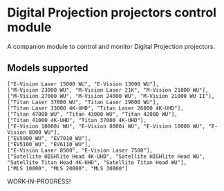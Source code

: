 # Digital Projection projectors control module

A companion module to control and monitor Digital Projection projectors.

## Models supported

    ["E-Vision Laser 15000 WU", "E-Vision 13000 WU"],
    ["M-Vision 23000 WU", "M-Vision Laser 21K", "M-Vision 21000 WU"],
    ["M-Vision 27000 WU", "M-Vision 24000 WU", "M-Vision 21000 WU II"],
    ["Titan Laser 37000 WU", "Titan Laser 29000 WU"],
    ["Titan Laser 33000 4K-UHD", "Titan Laser 26000 4K-UHD"],
    ["Titan 47000 WU", "Titan 43000 WU", "Titan 42000 WU"],
    ["Titan 41000 4K-UHD", "Titan 37000 4K-UHD"],
    ["E-Vision 10000i WU", "E-Vision 8000i WU", "E-Vision 10000 WU", "E-Vision 8000 WU"],
    ["EV5900_WU", "EV7010_WU"],
    ["EV5100_WU", "EV6110_WU"],
    ["E-Vision Laser 8500", "E-Vision Laser 7500"],
    ["Satellite HIGHlite Head 4K-UHD", "Satellite HIGHlite Head WU", "Satellite Titan Head 4K-UHD", "Satellite Titan Head WU"],
    ["MLS 10000", "MLS 20000", "MLS 30000"]

WORK-IN-PROGRESS!
